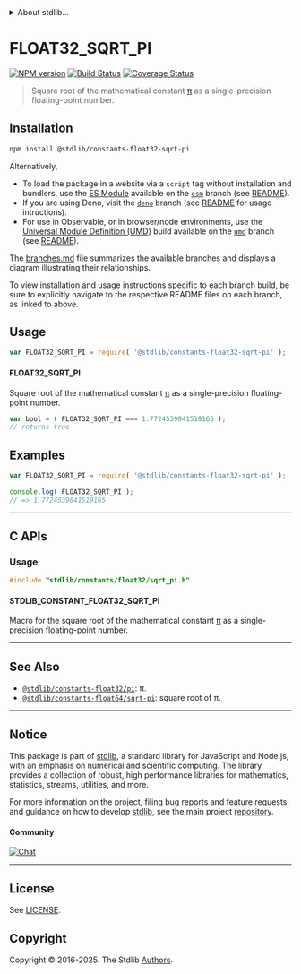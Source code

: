 <!--

@license Apache-2.0

Copyright (c) 2024 The Stdlib Authors.

Licensed under the Apache License, Version 2.0 (the "License");
you may not use this file except in compliance with the License.
You may obtain a copy of the License at

   http://www.apache.org/licenses/LICENSE-2.0

Unless required by applicable law or agreed to in writing, software
distributed under the License is distributed on an "AS IS" BASIS,
WITHOUT WARRANTIES OR CONDITIONS OF ANY KIND, either express or implied.
See the License for the specific language governing permissions and
limitations under the License.

-->


<details>
  <summary>
    About stdlib...
  </summary>
  <p>We believe in a future in which the web is a preferred environment for numerical computation. To help realize this future, we've built stdlib. stdlib is a standard library, with an emphasis on numerical and scientific computation, written in JavaScript (and C) for execution in browsers and in Node.js.</p>
  <p>The library is fully decomposable, being architected in such a way that you can swap out and mix and match APIs and functionality to cater to your exact preferences and use cases.</p>
  <p>When you use stdlib, you can be absolutely certain that you are using the most thorough, rigorous, well-written, studied, documented, tested, measured, and high-quality code out there.</p>
  <p>To join us in bringing numerical computing to the web, get started by checking us out on <a href="https://github.com/stdlib-js/stdlib">GitHub</a>, and please consider <a href="https://opencollective.com/stdlib">financially supporting stdlib</a>. We greatly appreciate your continued support!</p>
</details>

# FLOAT32_SQRT_PI

[![NPM version][npm-image]][npm-url] [![Build Status][test-image]][test-url] [![Coverage Status][coverage-image]][coverage-url] <!-- [![dependencies][dependencies-image]][dependencies-url] -->

> Square root of the mathematical constant [π][@stdlib/constants/float32/pi] as a single-precision floating-point number.

<section class="installation">

## Installation

```bash
npm install @stdlib/constants-float32-sqrt-pi
```

Alternatively,

-   To load the package in a website via a `script` tag without installation and bundlers, use the [ES Module][es-module] available on the [`esm`][esm-url] branch (see [README][esm-readme]).
-   If you are using Deno, visit the [`deno`][deno-url] branch (see [README][deno-readme] for usage intructions).
-   For use in Observable, or in browser/node environments, use the [Universal Module Definition (UMD)][umd] build available on the [`umd`][umd-url] branch (see [README][umd-readme]).

The [branches.md][branches-url] file summarizes the available branches and displays a diagram illustrating their relationships.

To view installation and usage instructions specific to each branch build, be sure to explicitly navigate to the respective README files on each branch, as linked to above.

</section>

<section class="usage">

## Usage

```javascript
var FLOAT32_SQRT_PI = require( '@stdlib/constants-float32-sqrt-pi' );
```

#### FLOAT32_SQRT_PI

Square root of the mathematical constant [π][@stdlib/constants/float32/pi] as a single-precision floating-point number.

```javascript
var bool = ( FLOAT32_SQRT_PI === 1.7724539041519165 );
// returns true
```

</section>

<!-- /.usage -->

<section class="examples">

## Examples

<!-- TODO: better example -->

<!-- eslint no-undef: "error" -->

```javascript
var FLOAT32_SQRT_PI = require( '@stdlib/constants-float32-sqrt-pi' );

console.log( FLOAT32_SQRT_PI );
// => 1.7724539041519165
```

</section>

<!-- /.examples -->

<!-- C interface documentation. -->

* * *

<section class="c">

## C APIs

<!-- Section to include introductory text. Make sure to keep an empty line after the intro `section` element and another before the `/section` close. -->

<section class="intro">

</section>

<!-- /.intro -->

<!-- C usage documentation. -->

<section class="usage">

### Usage

```c
#include "stdlib/constants/float32/sqrt_pi.h"
```

#### STDLIB_CONSTANT_FLOAT32_SQRT_PI

Macro for the square root of the mathematical constant [π][@stdlib/constants/float32/pi] as a single-precision floating-point number.

</section>

<!-- /.usage -->

<!-- C API usage notes. Make sure to keep an empty line after the `section` element and another before the `/section` close. -->

<section class="notes">

</section>

<!-- /.notes -->

<!-- C API usage examples. -->

<section class="examples">

</section>

<!-- /.examples -->

</section>

<!-- /.c -->

<!-- Section for related `stdlib` packages. Do not manually edit this section, as it is automatically populated. -->

<section class="related">

* * *

## See Also

-   <span class="package-name">[`@stdlib/constants-float32/pi`][@stdlib/constants/float32/pi]</span><span class="delimiter">: </span><span class="description">π.</span>
-   <span class="package-name">[`@stdlib/constants-float64/sqrt-pi`][@stdlib/constants/float64/sqrt-pi]</span><span class="delimiter">: </span><span class="description">square root of π.</span>

</section>

<!-- /.related -->

<!-- Section for all links. Make sure to keep an empty line after the `section` element and another before the `/section` close. -->


<section class="main-repo" >

* * *

## Notice

This package is part of [stdlib][stdlib], a standard library for JavaScript and Node.js, with an emphasis on numerical and scientific computing. The library provides a collection of robust, high performance libraries for mathematics, statistics, streams, utilities, and more.

For more information on the project, filing bug reports and feature requests, and guidance on how to develop [stdlib][stdlib], see the main project [repository][stdlib].

#### Community

[![Chat][chat-image]][chat-url]

---

## License

See [LICENSE][stdlib-license].


## Copyright

Copyright &copy; 2016-2025. The Stdlib [Authors][stdlib-authors].

</section>

<!-- /.stdlib -->

<!-- Section for all links. Make sure to keep an empty line after the `section` element and another before the `/section` close. -->

<section class="links">

[npm-image]: http://img.shields.io/npm/v/@stdlib/constants-float32-sqrt-pi.svg
[npm-url]: https://npmjs.org/package/@stdlib/constants-float32-sqrt-pi

[test-image]: https://github.com/stdlib-js/constants-float32-sqrt-pi/actions/workflows/test.yml/badge.svg?branch=main
[test-url]: https://github.com/stdlib-js/constants-float32-sqrt-pi/actions/workflows/test.yml?query=branch:main

[coverage-image]: https://img.shields.io/codecov/c/github/stdlib-js/constants-float32-sqrt-pi/main.svg
[coverage-url]: https://codecov.io/github/stdlib-js/constants-float32-sqrt-pi?branch=main

<!--

[dependencies-image]: https://img.shields.io/david/stdlib-js/constants-float32-sqrt-pi.svg
[dependencies-url]: https://david-dm.org/stdlib-js/constants-float32-sqrt-pi/main

-->

[chat-image]: https://img.shields.io/gitter/room/stdlib-js/stdlib.svg
[chat-url]: https://app.gitter.im/#/room/#stdlib-js_stdlib:gitter.im

[stdlib]: https://github.com/stdlib-js/stdlib

[stdlib-authors]: https://github.com/stdlib-js/stdlib/graphs/contributors

[umd]: https://github.com/umdjs/umd
[es-module]: https://developer.mozilla.org/en-US/docs/Web/JavaScript/Guide/Modules

[deno-url]: https://github.com/stdlib-js/constants-float32-sqrt-pi/tree/deno
[deno-readme]: https://github.com/stdlib-js/constants-float32-sqrt-pi/blob/deno/README.md
[umd-url]: https://github.com/stdlib-js/constants-float32-sqrt-pi/tree/umd
[umd-readme]: https://github.com/stdlib-js/constants-float32-sqrt-pi/blob/umd/README.md
[esm-url]: https://github.com/stdlib-js/constants-float32-sqrt-pi/tree/esm
[esm-readme]: https://github.com/stdlib-js/constants-float32-sqrt-pi/blob/esm/README.md
[branches-url]: https://github.com/stdlib-js/constants-float32-sqrt-pi/blob/main/branches.md

[stdlib-license]: https://raw.githubusercontent.com/stdlib-js/constants-float32-sqrt-pi/main/LICENSE

[@stdlib/constants/float32/pi]: https://github.com/stdlib-js/constants-float32-pi

<!-- <related-links> -->

[@stdlib/constants/float64/sqrt-pi]: https://github.com/stdlib-js/constants-float64-sqrt-pi

<!-- </related-links> -->

</section>

<!-- /.links -->
